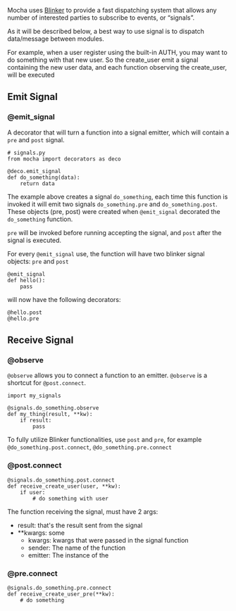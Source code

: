 

Mocha uses [Blinker](https://pythonhosted.org/blinker/)
to provide a fast dispatching system that allows any number of
interested parties to subscribe to events, or “signals”.

As it will be described below, a best way to use signal is to dispatch data/message
between modules.

For example, when a user register using the built-in AUTH, you may want to do
something with that new user. So the create_user emit a signal containing
the new user data, and each function observing the create_user, will be executed

## Emit Signal



### @emit_signal

A decorator that will turn a function into a signal emitter, which will contain
a `pre` and `post` signal.


    # signals.py
    from mocha import decorators as deco

    @deco.emit_signal
    def do_something(data):
        return data

The example above creates a signal `do_something`, each time this function
is invoked it will emit two signals `do_something.pre`
and `do_something.post`. These objects (pre, post) were created when `@emit_signal`
decorated the `do_something` function.

`pre` will be invoked before running accepting the signal, and `post` after the
signal is executed.

For every `@emit_signal` use, the function will have two blinker signal objects:
`pre` and `post`

    @emit_signal
    def hello():
        pass

will now have the following decorators:

    @hello.post
    @hello.pre


## Receive Signal

### @observe

`@observe` allows you to connect a function to an emitter. `@observe` is a shortcut
for `@post.connect`.


    import my_signals

    @signals.do_something.observe
    def my_thing(result, **kw):
        if result:
            pass




To fully utilize Blinker functionalities, use `post` and `pre`, for example
`@do_something.post.connect`, `@do_something.pre.connect`

### @post.connect

    @signals.do_something.post.connect
    def receive_create_user(user, **kw):
        if user:
            # do something with user

The function receiving the signal, must have 2 args:

- result: that's the result sent from the signal
- **kwargs: some
    - kwargs: kwargs that were passed in the signal function
    - sender: The name of the function
    - emitter: The instance of the

### @pre.connect

    @signals.do_something.pre.connect
    def receive_create_user_pre(**kw):
        # do something
